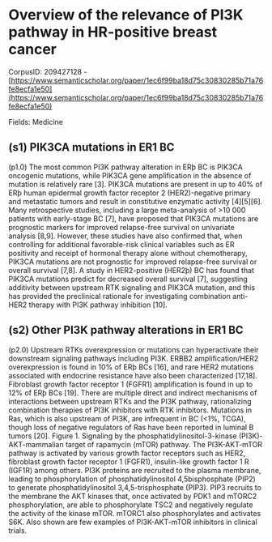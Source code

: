 # Overview of the relevance of PI3K pathway in HR-positive breast cancer

CorpusID: 209427128 - [https://www.semanticscholar.org/paper/1ec6f99ba18d75c30830285b71a76fe8ecfa1e50](https://www.semanticscholar.org/paper/1ec6f99ba18d75c30830285b71a76fe8ecfa1e50)

Fields: Medicine

## (s1) PIK3CA mutations in ER1 BC
(p1.0) The most common PI3K pathway alteration in ERþ BC is PIK3CA oncogenic mutations, while PIK3CA gene amplification in the absence of mutation is relatively rare [3]. PIK3CA mutations are present in up to 40% of ERþ human epidermal growth factor receptor 2 (HER2)-negative primary and metastatic tumors and result in constitutive enzymatic activity [4][5][6]. Many retrospective studies, including a large meta-analysis of >10 000 patients with early-stage BC [7], have proposed that PIK3CA mutations are prognostic markers for improved relapse-free survival on univariate analysis [8,9]. However, these studies have also confirmed that, when controlling for additional favorable-risk clinical variables such as ER positivity and receipt of hormonal therapy alone without chemotherapy, PIK3CA mutations are not prognostic for improved relapse-free survival or overall survival [7,8]. A study in HER2-positive (HER2þ) BC has found that PIK3CA mutations predict for decreased overall survival [7], suggesting additivity between upstream RTK signaling and PIK3CA mutation, and this has provided the preclinical rationale for investigating combination anti-HER2 therapy with PI3K pathway inhibition [10].
## (s2) Other PI3K pathway alterations in ER1 BC
(p2.0) Upstream RTKs overexpression or mutations can hyperactivate their downstream signaling pathways including PI3K. ERBB2 amplification/HER2 overexpression is found in 10% of ERþ BCs [16], and rare HER2 mutations associated with endocrine resistance have also been characterized [17,18]. Fibroblast growth factor receptor 1 (FGFR1) amplification is found in up to 12% of ERþ BCs [19]. There are multiple direct and indirect mechanisms of interactions between upstream RTKs and the PI3K pathway, rationalizing combination therapies of PI3K inhibitors with RTK inhibitors. Mutations in Ras, which is also upstream of PI3K, are infrequent in BC (<1%, TCGA), though loss of negative regulators of Ras have been reported in luminal B tumors [20].  Figure 1. Signaling by the phosphatidylinositol-3-kinase (PI3K)-AKT-mammalian target of rapamycin (mTOR) pathway. The PI3K-AKT-mTOR pathway is activated by various growth factor receptors such as HER2, fibroblast growth factor receptor 1 (FGFR1), insulin-like growth factor 1 R (IGF1R) among others. PI3K proteins are recruited to the plasma membrane, leading to phosphorylation of phosphatidylinositol 4,5bisphosphate (PIP2) to generate phosphatidylinositol 3,4,5-trisphosphate (PIP3). PIP3 recruits to the membrane the AKT kinases that, once activated by PDK1 and mTORC2 phosphorylation, are able to phosphorylate TSC2 and negatively regulate the activity of the kinase mTOR. mTORC1 also phosphorylates and activates S6K. Also shown are few examples of PI3K-AKT-mTOR inhibitors in clinical trials.

